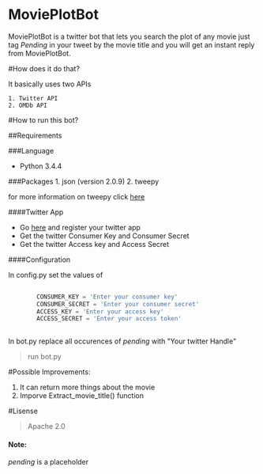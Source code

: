 # MoviePlotBot

  MoviePlotBot is a twitter bot that lets you search the plot of any movie just tag *Pending* in your tweet by the movie title and you will get an instant reply from MoviePlotBot.
  
#How does it do that?

  It basically uses two APIs 
  
    1. Twitter API
    2. OMDb API


#How to run this bot?

##Requirements

###Language
  * Python 3.4.4
      
###Packages
    1. json (version 2.0.9)
    2. tweepy
  
for  more information on tweepy click [here](http://docs.tweepy.org/en/v3.5.0/) 
    
####Twitter App
  * Go [here](https://dev.twitter.com/) and register your twitter app
  * Get the twitter Consumer Key and Consumer Secret
  * Get the twitter Access key and Access Secret

####Configuration
      
In config.py set the values of 
~~~python
         
        CONSUMER_KEY = 'Enter your consumer key'
        CONSUMER_SECRET = 'Enter your consumer secret'
        ACCESS_KEY = 'Enter your access key'
        ACCESS_SECRET = 'Enter your access token'
        
~~~
    
In  bot.py replace all occurences of *pending* with "Your twitter Handle"


 > run bot.py

#Possible Improvements:

  1. It can return more things about the movie
  2. Imporve Extract_movie_title() function

#Lisense

  > Apache 2.0


#### Note: 
  *pending* is a placeholder



